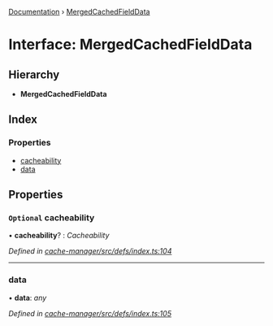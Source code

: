 [Documentation](../README.md) › [MergedCachedFieldData](mergedcachedfielddata.md)

# Interface: MergedCachedFieldData

## Hierarchy

* **MergedCachedFieldData**

## Index

### Properties

* [cacheability](mergedcachedfielddata.md#optional-cacheability)
* [data](mergedcachedfielddata.md#data)

## Properties

### `Optional` cacheability

• **cacheability**? : *Cacheability*

*Defined in [cache-manager/src/defs/index.ts:104](https://github.com/badbatch/graphql-box/blob/5db63dc/packages/cache-manager/src/defs/index.ts#L104)*

___

###  data

• **data**: *any*

*Defined in [cache-manager/src/defs/index.ts:105](https://github.com/badbatch/graphql-box/blob/5db63dc/packages/cache-manager/src/defs/index.ts#L105)*
